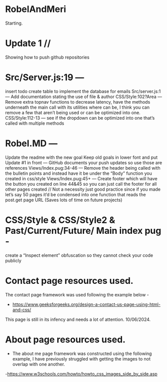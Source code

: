# RobelAndMeri
Starting.




# Update 1 //
Showing how to push github repositories

# Src/Server.js:19 —
 insert todo create table to implement the database for emails Src/server.js:1 — Add documentation stating the use of file & author CSS/Style:102?Area — Remove extra topnav functions to decrease latency, have the methods underneath the main call with its utilities where can be, I think you can remove a few that aren’t being used or can be optimized into one. CSS/Style:112-13 — see if the dropdown can be optimized into one that’s called with multiple methods

# Robel.MD — 
Update the readme with the new goal Keep old goals in lower font and put Update #1 in front — GitHub documents your push updates so use those are references Views/Index.pug:34-46 — Remove the header being called with the bulletin points and instead have it be under the “Body” function you created in css/style Views/Index.pug:45+ — Create footer which will have the button you created on line 44&45 so you can just call the footer for all other pages created // Not a necessity just good practice since if you made let’s say 50 pages it’d be condensed into one function that reads the post.get page URL (Saves lots of time on future projects)

# CSS/Style & CSS/Style2 & Past/Current/Future/ Main index pug -
 create a “Inspect element” obfuscation so they cannot check your code publicly

 # Contact page resources used.
 The contact page framework was used following the example below -

- https://www.geeksforgeeks.org/design-a-contact-us-page-using-html-and-css/

This page is still in its infency and needs a lot of attention. 10/06/2024.

 # About page resources used.
 - The about me page framework was constructed using the following example, I have previously struggled with getting the images to not overlap with one another.

 -https://www.w3schools.com/howto/howto_css_images_side_by_side.asp

 